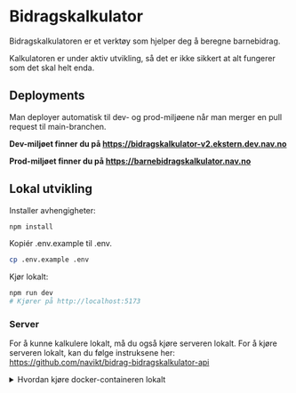 # Bidragskalkulator

Bidragskalkulatoren er et verktøy som hjelper deg å beregne barnebidrag.

Kalkulatoren er under aktiv utvikling, så det er ikke sikkert at alt fungerer som det skal helt enda.

## Deployments

Man deployer automatisk til dev- og prod-miljøene når man merger en pull request til main-branchen.

**Dev-miljøet finner du på https://bidragskalkulator-v2.ekstern.dev.nav.no**

**Prod-miljøet finner du på https://barnebidragskalkulator.nav.no**

## Lokal utvikling

Installer avhengigheter:
```bash
npm install
```

Kopiér .env.example til .env.

```bash
cp .env.example .env
```

Kjør lokalt:

```bash
npm run dev
# Kjører på http://localhost:5173
```

### Server

For å kunne kalkulere lokalt, må du også kjøre serveren lokalt.
For å kjøre serveren lokalt, kan du følge instruksene her: https://github.com/navikt/bidrag-bidragskalkulator-api

<details>
<summary>Hvordan kjøre docker-containeren lokalt</summary>

Bygg et docker-image (husk å ha NODE_AUTH_TOKEN satt som miljøvariabel):

```bash
docker build --secret id=NODE_AUTH_TOKEN . -t bidragskalkulator
```

Kjør docker-containeren:

```bash
docker run -p 3000:3000 bidragskalkulator
```
</details>
